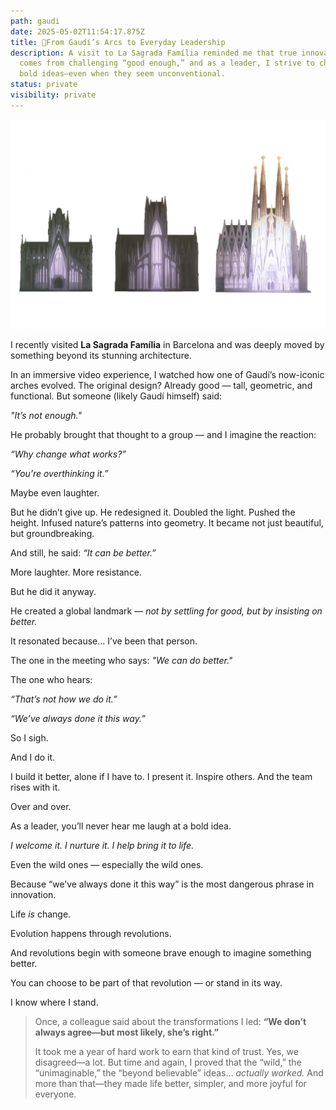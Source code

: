 ```yaml
---
path: gaudi
date: 2025-05-02T11:54:17.875Z
title: 🏰From Gaudí’s Arcs to Everyday Leadership
description: A visit to La Sagrada Família reminded me that true innovation
  comes from challenging “good enough,” and as a leader, I strive to champion
  bold ideas—even when they seem unconventional.
status: private
visibility: private
---
```

![La Sagrada Familia](../assets/chatgpt-image-may-2-2025-08_11_11-am.png "La Sagrada Familia")

I recently visited **La Sagrada Família** in Barcelona and was deeply moved by something beyond its stunning architecture.

In an immersive video experience, I watched how one of Gaudí’s now-iconic arches evolved. The original design? Already good — tall, geometric, and functional. But someone (likely Gaudí himself) said:

*"It’s not enough."*

He probably brought that thought to a group — and I imagine the reaction:

*“Why change what works?”*

*“You’re overthinking it.”*

Maybe even laughter.

But he didn’t give up. He redesigned it. Doubled the light. Pushed the height. Infused nature’s patterns into geometry. It became not just beautiful, but groundbreaking.

And still, he said: *“It can be better.”*

More laughter. More resistance.

But he did it anyway.

He created a global landmark — *not by settling for good, but by insisting on better.*

It resonated because… I’ve been that person.

The one in the meeting who says: *"We can do better."*

The one who hears:

*“That’s not how we do it.”*

*“We’ve always done it this way.”*

So I sigh.

And I do it.

I build it better, alone if I have to. I present it. Inspire others. And the team rises with it.

Over and over.

As a leader, you’ll never hear me laugh at a bold idea.

*I welcome it. I nurture it. I help bring it to life.*

Even the wild ones — especially the wild ones.

Because “we’ve always done it this way” is the most dangerous phrase in innovation.

Life *is* change.

Evolution happens through revolutions.

And revolutions begin with someone brave enough to imagine something better.

You can choose to be part of that revolution — or stand in its way.

I know where I stand.

> Once, a colleague said about the transformations I led:
> **“**We don’t always agree—but most likely, she’s right.**”**
>
> It took me a year of hard work to earn that kind of trust.
> Yes, we disagreed—a lot.
> But time and again, I proved that the “wild,” the “unimaginable,” the “beyond believable” ideas…
> *actually worked.*
> And more than that—they made life better, simpler, and more joyful for everyone.